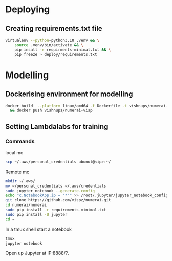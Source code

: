 # Deploying
## Creating requirements.txt file
```bash
virtualenv --python=python3.10 .venv && \
    source .venv/bin/activate && \
    pip insall -r requirments-minimal.txt && \
    pip freeze > deploy/requirements.txt
```


# Modelling
## Dockerising environment for modelling
``` bash
docker build  --platform linux/amd64 -f Dockerfile -t vishnups/numerai-visp .
  && docker push vishnups/numerai-visp
```

## Setting Lambdalabs for training
### Commands
local mc
``` bash
scp ~/.aws/personal_credentials ubunut@<ip>:~/
```
Remote mc
``` bash
mkdir ~/.aws/ 
mv ~/personal_credentials ~/.aws/credentials 
sudo jupyter notebook --generate-config
echo "c.NotebookApp.ip = '*'" >> /root/.jupyter/jupyter_notebook_config.py
git clone https://github.com/vispz/numerai.git
cd numerai/numerai 
sudo pip install -r requirements-minimal.txt
sudo pip install -U jupyter
cd ~
```

In a tmux shell start a notebook
``` bash
tmux
jupyter notebook
```
Open up Jupyter at IP:8888/?<token>.


